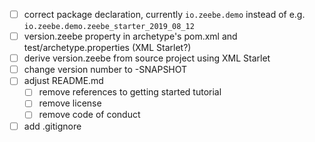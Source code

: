 - [ ] correct package declaration, currently `io.zeebe.demo` instead of e.g. `io.zeebe.demo.zeebe_starter_2019_08_12`
- [ ] version.zeebe property in archetype's pom.xml and test/archetype.properties (XML Starlet?)
- [ ] derive version.zeebe from source project using XML Starlet
- [ ] change version number to -SNAPSHOT
- [ ] adjust README.md
  - [ ] remove references to getting started tutorial
  - [ ] remove license
  - [ ] remove code of conduct
- [ ] add .gitignore